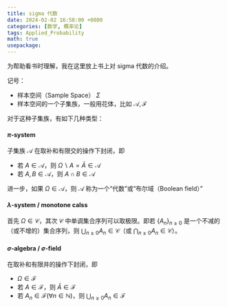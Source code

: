 ```yaml
---
title: sigma 代数
date: 2024-02-02 16:58:00 +0800
categories: [数学, 概率论]
tags: Applied_Probability
math: true
usepackage: 
---
```

为帮助看书时理解，我在这里放上书上对 sigma 代数的介绍。

记号：
* 样本空间（Sample Space） $\Sigma$
* 样本空间的一个子集族，一般用花体，比如 $\mathcal A, \mathcal F$

对于这种子集族，有如下几种类型：
#### $\pi$-system
子集族 $\mathcal A$ 在取补和有限交的操作下封闭，即
* 若 $A \in\mathcal A$，则 $\Omega \backslash A=\bar A\in \mathcal A$
* 若 $A, B\in\mathcal A$，则 $A\cap B\in\mathcal A$

进一步，如果 $\Omega\in\mathcal A$，则 $\mathcal A$ 称为一个“代数”或“布尔域（Boolean field）”

#### $\lambda$-system / monotone calss
首先 $\Omega\in\mathcal C$，其次 $\mathcal C$ 中单调集合序列可以取极限。即若 $\{A_n\}_{n\geq 0}$ 是一个不减的（或不增的）集合序列，则 $\bigcup_{n\geq 0} A_n\in\mathcal C$（或 $\bigcap_{n\geq 0} A_n\in\mathcal C$）。

#### $\sigma$-algebra / $\sigma$-field
在取补和有限并的操作下封闭，即
* $\Omega\in\mathcal F$
* 若 $A\in\mathcal F$，则 $\bar A\in\mathcal F$
* 若 $A_n\in\mathcal F(\forall n\in\mathbb N)$，则 $\bigcup_{n\geq 0}A_n\in\mathcal F$